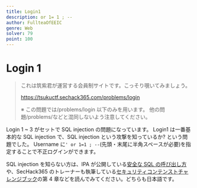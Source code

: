 ```yaml
---
title: Login1
description: or 1= 1 ; --
author: FullteaOfEEIC
genre: Web
solver: 79
point: 100
---
```


# Login 1

> これは筑紫君が運営する会員制サイトです。こっそり覗いてみましょう。
>
> https://tsukuctf.sechack365.com/problems/login
>
> ※ この問題では/problems/login 以下のみを用います。 他の問題/problems/<name>などと混同しないよう注意してください。

Login 1 ~ 3 がセットで SQL injection の問題になっています。
Login1 は一番基本的な SQL injection で、SQL injection という攻撃を知っているか? という問題でした。
Username に`' or 1=1 ; --`(先頭・末尾に半角スペースが必要)を指定することで不正ログインができます。

SQL injection を知らない方は、IPA が公開している[安全な SQL の呼び出し方](https://www.ipa.go.jp/files/000017320.pdf)や、SecHack365 のトレーナーも執筆している[セキュリティコンテンストチャレンジブック](https://book.mynavi.jp/ec/products/detail/id=42421)の第 4 章などを読んでみてください。どちらも日本語です。
